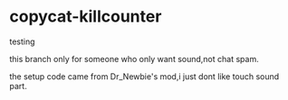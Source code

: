 # copycat-killcounter

testing

this branch only for someone who only want sound,not chat spam.

the setup code came from Dr_Newbie's mod,i just dont like touch sound part.
